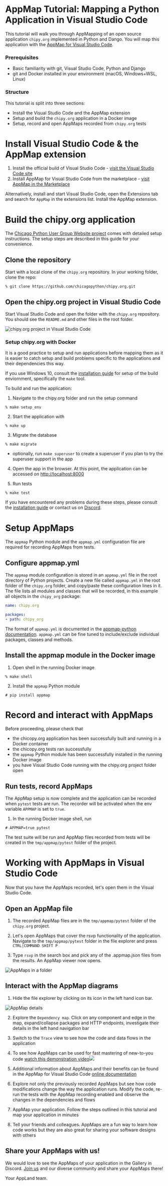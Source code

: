 # AppMap Tutorial: Mapping a Python Application in Visual Studio Code

This tutorial will walk you through AppMapping of an open source application `chipy.org` implemented in Python and Dango. You will map this application with the [AppMap for Visual Studio Code](https://marketplace.visualstudio.com/items?itemName=appland.appmap).

### Prerequisites
 - Basic familiarity with git, Visual Studio Code, Python and Django
 - git and Docker installed in your environment (macOS, Windows+WSL, Linux)

### Structure

This tutorial is split into three sections:
- Install the Visual Studio Code and the AppMap extension 
- Setup and build the `chipy.org` application in a Docker image
- Setup, record and open AppMaps recorded from `chipy.org` tests


# Install Visual Studio Code & the AppMap extension 
1. Install the official build of Visual Studio Code - [visit the Visual Studio Code site](https://code.visualstudio.com/)
2. Install AppMap for Visual Studio Code from the marketplace - [visit AppMap in the Marketplace](https://marketplace.visualstudio.com/items?itemName=appland.appmap)

Alternatively, install and start Visual Studio Code, open the Extensions tab and search for `AppMap` in the extensions list. Install the AppMap extension.

# Build the chipy.org application

The [Chicago Python User Group Website project](https://github.com/chicagopython/chipy.org) comes with detailed setup instructions. The setup steps are described in this guide for your convenience.

## Clone the repository

Start with a local clone of the `chipy.org` repository. In your working folder, clone the repo:

```shell
% git clone https://github.com/chicagopython/chipy.org.git
```

## Open the chipy.org project in Visual Studio Code

Start Visual Studio Code and open the folder with the `chipy.org` repository. You should see the `README.md` and other files in the root folder.

![chipy.org project in Visual Studio Code](https://vscode-appmap.s3.us-east-2.amazonaws.com/media/chipyorg-project.png)



### Setup chipy.org with Docker

It is a good practice to setup and run applications before mapping them as it is easier to catch setup and build problems specific to the applications and their dependencies this way.

If you use Windows 10, consult the [installation guide](https://github.com/chicagopython/chipy.org#installation) for setup of the build enviornment, specifically the `make` tool.

To build and run the application:

1. Navigate to the chipy.org folder and run the setup command
```shell
% make setup_env
```

2. Start the application with   
```shell
% make up
```

3. Migrate the database
```shell
% make migrate
```

- optionally, run `make superuser` to create a superuser if you plan to try the superuser support in the app

4. Open the app in the browser. At this point, the application can be accessed on [http://localhost:8000](http://localhost:8000)

5. Run tests

```shell
% make test
```

If you have encountered any problems during these steps, please consult the [installation guide](https://github.com/chicagopython/chipy.org#installation) or contact us on [Discord](https://discord.com/invite/N9VUap6).

# Setup AppMaps

The `appmap` Python module and the `appmap.yml` configuration file are required for recording AppMaps from tests.

## Configure appmap.yml

The `appmap` module configuration is stored in an `appmap.yml` file in the root directory of Python projects. Create a new file called `appmap.yml` in the root folder of the `chipy.org` folder, and copy/paste these configuration lines in it. The file lists all modules and classes that will be recorded, in this example all objects in the `chipy_org` package:

```yaml
name: chipy.org

packages:
- path: chipy_org
```

The format of `appmap.yml` is documented in the [appmap-python documentation](https://github.com/applandinc/appmap-python/blob/master/README.md). `appmap.yml` can be fine tuned to include/exclude individual packages, classes and methods.

## Install the appmap module in the Docker image

1. Open shell in the running Docker image
```shell
% make shell
```

2. Install the `appmap` Python module
```shell
# pip install appmap
```


# Record and interact with AppMaps

Before proceeding, please check that
- the chicopy.org application has been successfully built and running in a Docker container
- the chicopy.org tests ran successfully
- the `appmap` Python module has been successfully installed in the running Docker image
- you have Visual Studio Code running with the chipy.org project folder open

## Run tests, record AppMaps

The AppMap setup is now complete and the application can be recorded when `pytest` tests are run. The recorder will be activated when the env variable `APPMAP` is set to `true`. 

1. In the running Docker image shell, run

```shell
# APPMAP=true pytest
```

The test suite will be run and AppMap files recorded from tests will be created in the `tmp/appmap/pytest` folder of the project.


# Working with AppMaps in Visual Studio Code
Now that you have the AppMaps recorded, let's open them in the Visual Studio Code.

## Open an AppMap file

1. The recorded AppMap files are in the `tmp/appmap/pytest` folder of the `chipy.org` project.

2. Let's open AppMaps that cover the rsvp functionality of the application.
Navigate to the `tmp/appmap/pytest` folder in the file explorer and press  `CTRL|COMMAND SHIFT P` 

3. Type `rsvp` in the search box and pick any of the .appmap.json files from the results. An AppMap viewer now opens.

![AppMaps in a folder](https://vscode-appmap.s3.us-east-2.amazonaws.com/media/chipyorg-appmaps.png)

## Interact with the AppMap diagrams

1. Hide the file explorer by clicking on its icon in the left hand icon bar.

![AppMap details](https://vscode-appmap.s3.us-east-2.amazonaws.com/media/chipyorg-appmap-details.png)

2. Explore the `Dependency map`. Click on any component and edge in the map, expand/collapse packages and HTTP endpoints, investigate their details in the left hand navigation bar

3. Switch to the `Trace` view to see how the code and data flows in the application

4. To see how AppMaps can be used for fast mastering of new-to-you code
<a href="https://www.loom.com/share/327f17cf25de499e9254bde366137306"> watch this demonstration video<img src="https://cdn.loom.com/sessions/thumbnails/327f17cf25de499e9254bde366137306-with-play.gif"></a> 

5. Additional information about AppMaps and their benefits can be found in the AppMap for Visual Studio Code [online documentation](https://github.com/applandinc/vscode-appland/blob/master/README.md)

6. Explore not only the previously recorded AppMaps but see how code modifications change the way the application runs. Modify the code, re-run the tests with the AppMap recording enabled and observe the changes in the dependencies and flows

7. AppMap your application. Follow the steps outlined in this tutorial and map your application in minutes

8. Tell your friends and colleagues. AppMaps are a fun way to learn how code works but they are also great for sharing your software designs with others

## Share your AppMaps with us!
We would love to see the AppMaps of your application in the Gallery in Discord. [Join us](https://discord.com/invite/N9VUap6) and our diverse community and share your AppMaps there!


Your AppLand team.